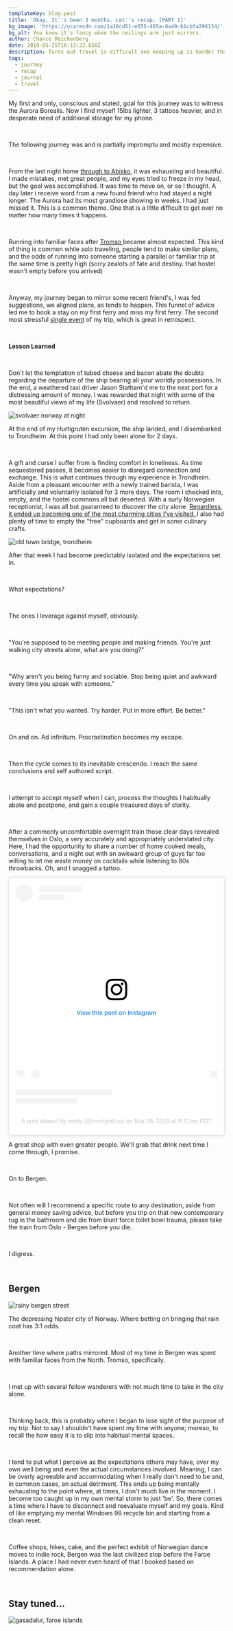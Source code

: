 ```yaml
---
templateKey: blog-post
title: 'Okay, It''s been 3 months. Let''s recap. [PART 1]'
bg_image: 'https://ucarecdn.com/1a10cd51-e555-465a-8a49-b1cbfa296134/'
bg_alt: You know it's fancy when the ceilings are just mirrors.
author: Chance Reichenberg
date: 2019-05-25T16:13:22.650Z
description: Turns out travel is difficult and keeping up is harder than I thought.
tags:
  - journey
  - recap
  - journal
  - travel
---
```

<div class="article-text">

My first and only, conscious and stated, goal for this journey was to witness the Aurora Borealis. Now I find myself 15lbs lighter, 3 tattoos heavier, and in desperate need of additional storage for my phone. 

</br>

The following journey was and is partially impromptu and mostly expensive. 

</br>

From the last night home <a href="https://chanceontravel.com/post/2019-03-16-from-tennessee-to-abisko/" target="_blank">through to Abisko</a>, it was exhausting and beautiful. I made mistakes, met great people, and my eyes tried to freeze in my head, but the goal was accomplished. It was time to move on, or so I thought. A day later i receive word from a new found friend who had stayed a night longer. The Aurora had its most grandiose showing in weeks. I had just missed it. This is a common theme. One that is a little difficult to get over no matter how many times it happens.

</br>

Running into familiar faces after <a href="https://chanceontravel.com/post/2019-03-22-69-6492%C2%B0-n-a-proper-visit-to-tromso-norway/" target="_blank"> Tromso </a> became almost expected. This kind of thing is common while solo traveling, people tend to make similar plans, and the odds of running into someone starting a parallel or familiar trip at the same time is pretty high (sorry zealots of fate and destiny. that hostel wasn't empty before you arrived)

</br>

Anyway, my journey began to mirror some recent friend's, I was fed suggestions, we aligned plans, as tends to happen. This funnel of advice led me to book a stay on my first ferry and miss my first ferry. The second most stressful <a href="https://chanceontravel.com/post/2019-03-26-what-its-like-to-miss-your-hurtigruten-in-sortland-norway/" target="_blank">single event</a> of my trip, which is great in retrospect. 

</br>

**Lesson Learned**

</br>

Don't let the temptation of tubed cheese and bacon abate the doubts regarding the departure of the ship bearing all your worldly possessions. In the end, a weathered taxi driver Jason Statham'd me to the next port for a distressing amount of money. I was rewarded that night with some of the most beautiful views of my life (Svolvaer) and resolved to return. 

</div>

<div class="article-image">

![svolvaer norway at night](https://ucarecdn.com/af0056f5-ef19-4f1d-98ce-57136414b16f/-/resize/1000x/-/quality/lighter/ "svolvaer norway at night")

</div>

<div class="article-text">

At the end of my Hurtigruten excursion, the ship landed, and I disembarked to Trondheim. At this point I had only been alone for 2 days.

</br>

A gift and curse I suffer from is finding comfort in loneliness. As time sequestered passes, it becomes easier to disregard connection and exchange. This is what continues through my experience in Trondheim. Aside from a pleasant encounter with a newly trained barista, I was artificially and voluntarily isolated for 3 more days. The room I checked into, empty, and the hostel commons all but deserted. With a surly Norwegian receptionist, I was all but guaranteed to discover the city alone. <a href="https://chanceontravel.com/post/2019-04-21-how-to-spend-a-practical-48-winter-hours-in-trondheim/" target="_blank">Regardless, it ended up becoming one of the most charming cities I've visited. 
</a>I also had plenty of time to empty the "free" cupboards and get in some culinary crafts.

</div>

<div class="article-image">

![old town bridge, trondheim](https://ucarecdn.com/22b92a98-6d4a-4079-b165-a8d105ceaa86/-/resize/1000x/-/quality/lighter/ "old town bridge, trondheim")

</div>

<div class="article-text">

After that week I had become predictably isolated and the expectations set in. 

</br>

What expectations? 

</br>

The ones I leverage against myself, obviously. 

</br>

"You're supposed to be meeting people and making friends. You're just walking city streets alone, what are you doing?"

</br>

"Why aren't you being funny and sociable. Stop being quiet and awkward every time you speak with someone."

</br>

"This isn't what you wanted. Try harder. Put in more effort. Be better."

</br>

On and on.  Ad infinitum. 
Procrastination becomes my escape.

</br>

Then the cycle comes to its inevitable crescendo. I reach the same conclusions and self authored script.

</br>

 l attempt to accept myself when I can, process the thoughts I habitually abate and postpone, and gain a couple treasured days of clarity.

</br>

After a commonly uncomfortable overnight train those clear days revealed themselves in Oslo, a very accurately and appropriately understated city. Here, I had the opportunity to share a number of home cooked meals, conversations, and a night out with an awkward group of guys far too willing to let me waste money on cocktails while listening to 80s throwbacks. Oh, and I snagged a tattoo.

<blockquote class="instagram-media" data-instgrm-permalink="https://www.instagram.com/p/BvenKZKlUUP/" data-instgrm-version="12" style=" background:#FFF; border:0; border-radius:3px; box-shadow:0 0 1px 0 rgba(0,0,0,0.5),0 1px 10px 0 rgba(0,0,0,0.15); margin: 1px; max-width:540px; min-width:326px; padding:0; width:99.375%; width:-webkit-calc(100% - 2px); width:calc(100% - 2px);"><div style="padding:16px;"> <a href="https://www.instagram.com/p/BvenKZKlUUP/" style=" background:#FFFFFF; line-height:0; padding:0 0; text-align:center; text-decoration:none; width:100%;" target="_blank"> <div style=" display: flex; flex-direction: row; align-items: center;"> <div style="background-color: #F4F4F4; border-radius: 50%; flex-grow: 0; height: 40px; margin-right: 14px; width: 40px;"></div> <div style="display: flex; flex-direction: column; flex-grow: 1; justify-content: center;"> <div style=" background-color: #F4F4F4; border-radius: 4px; flex-grow: 0; height: 14px; margin-bottom: 6px; width: 100px;"></div> <div style=" background-color: #F4F4F4; border-radius: 4px; flex-grow: 0; height: 14px; width: 60px;"></div></div></div><div style="padding: 19% 0;"></div> <div style="display:block; height:50px; margin:0 auto 12px; width:50px;"><svg width="50px" height="50px" viewBox="0 0 60 60" version="1.1" xmlns="https://www.w3.org/2000/svg" xmlns:xlink="https://www.w3.org/1999/xlink"><g stroke="none" stroke-width="1" fill="none" fill-rule="evenodd"><g transform="translate(-511.000000, -20.000000)" fill="#000000"><g><path d="M556.869,30.41 C554.814,30.41 553.148,32.076 553.148,34.131 C553.148,36.186 554.814,37.852 556.869,37.852 C558.924,37.852 560.59,36.186 560.59,34.131 C560.59,32.076 558.924,30.41 556.869,30.41 M541,60.657 C535.114,60.657 530.342,55.887 530.342,50 C530.342,44.114 535.114,39.342 541,39.342 C546.887,39.342 551.658,44.114 551.658,50 C551.658,55.887 546.887,60.657 541,60.657 M541,33.886 C532.1,33.886 524.886,41.1 524.886,50 C524.886,58.899 532.1,66.113 541,66.113 C549.9,66.113 557.115,58.899 557.115,50 C557.115,41.1 549.9,33.886 541,33.886 M565.378,62.101 C565.244,65.022 564.756,66.606 564.346,67.663 C563.803,69.06 563.154,70.057 562.106,71.106 C561.058,72.155 560.06,72.803 558.662,73.347 C557.607,73.757 556.021,74.244 553.102,74.378 C549.944,74.521 548.997,74.552 541,74.552 C533.003,74.552 532.056,74.521 528.898,74.378 C525.979,74.244 524.393,73.757 523.338,73.347 C521.94,72.803 520.942,72.155 519.894,71.106 C518.846,70.057 518.197,69.06 517.654,67.663 C517.244,66.606 516.755,65.022 516.623,62.101 C516.479,58.943 516.448,57.996 516.448,50 C516.448,42.003 516.479,41.056 516.623,37.899 C516.755,34.978 517.244,33.391 517.654,32.338 C518.197,30.938 518.846,29.942 519.894,28.894 C520.942,27.846 521.94,27.196 523.338,26.654 C524.393,26.244 525.979,25.756 528.898,25.623 C532.057,25.479 533.004,25.448 541,25.448 C548.997,25.448 549.943,25.479 553.102,25.623 C556.021,25.756 557.607,26.244 558.662,26.654 C560.06,27.196 561.058,27.846 562.106,28.894 C563.154,29.942 563.803,30.938 564.346,32.338 C564.756,33.391 565.244,34.978 565.378,37.899 C565.522,41.056 565.552,42.003 565.552,50 C565.552,57.996 565.522,58.943 565.378,62.101 M570.82,37.631 C570.674,34.438 570.167,32.258 569.425,30.349 C568.659,28.377 567.633,26.702 565.965,25.035 C564.297,23.368 562.623,22.342 560.652,21.575 C558.743,20.834 556.562,20.326 553.369,20.18 C550.169,20.033 549.148,20 541,20 C532.853,20 531.831,20.033 528.631,20.18 C525.438,20.326 523.257,20.834 521.349,21.575 C519.376,22.342 517.703,23.368 516.035,25.035 C514.368,26.702 513.342,28.377 512.574,30.349 C511.834,32.258 511.326,34.438 511.181,37.631 C511.035,40.831 511,41.851 511,50 C511,58.147 511.035,59.17 511.181,62.369 C511.326,65.562 511.834,67.743 512.574,69.651 C513.342,71.625 514.368,73.296 516.035,74.965 C517.703,76.634 519.376,77.658 521.349,78.425 C523.257,79.167 525.438,79.673 528.631,79.82 C531.831,79.965 532.853,80.001 541,80.001 C549.148,80.001 550.169,79.965 553.369,79.82 C556.562,79.673 558.743,79.167 560.652,78.425 C562.623,77.658 564.297,76.634 565.965,74.965 C567.633,73.296 568.659,71.625 569.425,69.651 C570.167,67.743 570.674,65.562 570.82,62.369 C570.966,59.17 571,58.147 571,50 C571,41.851 570.966,40.831 570.82,37.631"></path></g></g></g></svg></div><div style="padding-top: 8px;"> <div style=" color:#3897f0; font-family:Arial,sans-serif; font-size:14px; font-style:normal; font-weight:550; line-height:18px;"> View this post on Instagram</div></div><div style="padding: 12.5% 0;"></div> <div style="display: flex; flex-direction: row; margin-bottom: 14px; align-items: center;"><div> <div style="background-color: #F4F4F4; border-radius: 50%; height: 12.5px; width: 12.5px; transform: translateX(0px) translateY(7px);"></div> <div style="background-color: #F4F4F4; height: 12.5px; transform: rotate(-45deg) translateX(3px) translateY(1px); width: 12.5px; flex-grow: 0; margin-right: 14px; margin-left: 2px;"></div> <div style="background-color: #F4F4F4; border-radius: 50%; height: 12.5px; width: 12.5px; transform: translateX(9px) translateY(-18px);"></div></div><div style="margin-left: 8px;"> <div style=" background-color: #F4F4F4; border-radius: 50%; flex-grow: 0; height: 20px; width: 20px;"></div> <div style=" width: 0; height: 0; border-top: 2px solid transparent; border-left: 6px solid #f4f4f4; border-bottom: 2px solid transparent; transform: translateX(16px) translateY(-4px) rotate(30deg)"></div></div><div style="margin-left: auto;"> <div style=" width: 0px; border-top: 8px solid #F4F4F4; border-right: 8px solid transparent; transform: translateY(16px);"></div> <div style=" background-color: #F4F4F4; flex-grow: 0; height: 12px; width: 16px; transform: translateY(-4px);"></div> <div style=" width: 0; height: 0; border-top: 8px solid #F4F4F4; border-left: 8px solid transparent; transform: translateY(-4px) translateX(8px);"></div></div></div> <div style="display: flex; flex-direction: column; flex-grow: 1; justify-content: center; margin-bottom: 24px;"> <div style=" background-color: #F4F4F4; border-radius: 4px; flex-grow: 0; height: 14px; margin-bottom: 6px; width: 224px;"></div> <div style=" background-color: #F4F4F4; border-radius: 4px; flex-grow: 0; height: 14px; width: 144px;"></div></div></a><p style=" color:#c9c8cd; font-family:Arial,sans-serif; font-size:14px; line-height:17px; margin-bottom:0; margin-top:8px; overflow:hidden; padding:8px 0 7px; text-align:center; text-overflow:ellipsis; white-space:nowrap;"><a href="https://www.instagram.com/p/BvenKZKlUUP/" style=" color:#c9c8cd; font-family:Arial,sans-serif; font-size:14px; font-style:normal; font-weight:normal; line-height:17px; text-decoration:none;" target="_blank">A post shared by morty (@mortytattoo)</a> on <time style=" font-family:Arial,sans-serif; font-size:14px; line-height:17px;" datetime="2019-03-26T16:31:11+00:00">Mar 26, 2019 at 9:31am PDT</time></p></div></blockquote> <script async src="//www.instagram.com/embed.js"></script>

A great shop with even greater people. We'll grab that drink next time I come through, I promise.

</br> 

On to Bergen. 

</br>

Not often will I recommend a specific route to any destination, aside from general money saving advice, but before you trip on that new contemporary rug in the bathroom and die from blunt force toilet bowl trauma, please take the train from Oslo - Bergen before you die. 

</br>

I digress. 

</br>

## Bergen

</div>

<div class="article-image">

![rainy bergen street](https://ucarecdn.com/3e566f9c-5fd5-4a7a-86fa-8d36bab11981/-/resize/1000x/-/quality/lighter/ "rainy bergen street")

</div>

<div class="article-text">

The depressing hipster city of Norway. 
Where betting on bringing that rain coat has 3:1 odds.

</br>

Another time where paths mirrored. Most of my time in Bergen was spent with familiar faces from the North. Tromso, specifically.

</br>

I met up with several fellow wanderers with not much time to take in the city alone. 

</br>

Thinking back, this is probably where I began to lose sight of the purpose of my trip. Not to say I shouldn't have spent my time with anyone; moreso, to recall the how easy it is to slip into habitual mental spaces. 

</br>

 I tend to put what I perceive as the expectations others may have, over my own well being and even the actual circumstances involved. Meaning, I can be overly agreeable and accommodating when I really don't need to be and, in common cases, an actual detriment. This ends up being mentally exhausting to the point where, at times, I don't much live in the moment. I become too caught up in my own mental storm to just 'be'. So, there comes a time where I have to disconnect and reevaluate myself and my goals. Kind of like emptying my mental Windows 98 recycle bin and starting from a clean reset. 

</br>

Coffee shops, hikes, cake, and the perfect exhibit of Norwegian dance moves to indie rock, Bergen was the last civilized stop before the Faroe Islands. A place I had never even heard of that I booked based on recommendation alone. 

</br>

## Stay tuned...

</div>

<div class="article-image">

![gasadalur, faroe islands](https://ucarecdn.com/17a0a6d0-6d3e-4f8b-bdd3-1d5089b52d17/-/resize/1000x/-/quality/lighter/ "gasadalur, faroe islands")

</div>
